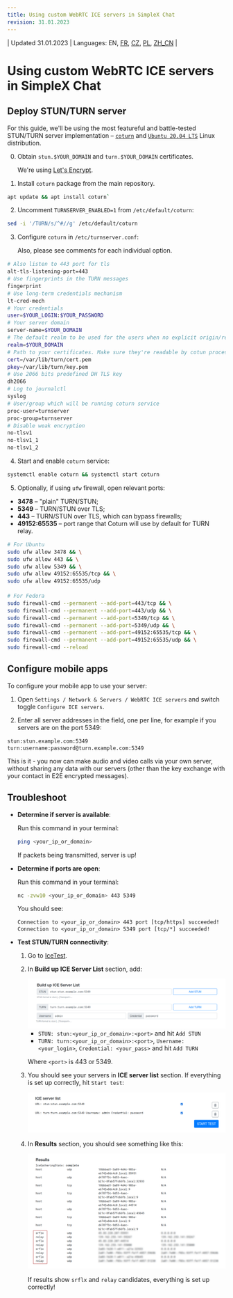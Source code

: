 ```yaml
---
title: Using custom WebRTC ICE servers in SimpleX Chat
revision: 31.01.2023
---
```


| Updated 31.01.2023 | Languages: EN, [FR](/docs/lang/fr/WEBRTC.md), [CZ](/docs/lang/cs/WEBRTC.md), [PL](/docs/lang/pl/WEBRTC.md), [ZH_CN](/docs/lang/cn/WEBRTC.md) |

# Using custom WebRTC ICE servers in SimpleX Chat

## Deploy STUN/TURN server

For this guide, we'll be using the most featureful and battle-tested STUN/TURN server implementation – [`coturn`](https://github.com/coturn/coturn) and [`Ubuntu 20.04 LTS`](https://ubuntu.com/download/server) Linux distribution.

0. Obtain `stun.$YOUR_DOMAIN` and `turn.$YOUR_DOMAIN` certificates.

   We're using [Let's Encrypt](https://letsencrypt.org/getting-started/).

1. Install `coturn` package from the main repository.

```sh
apt update && apt install coturn`
```

2. Uncomment `TURNSERVER_ENABLED=1` from `/etc/default/coturn`:

```sh
sed -i '/TURN/s/^#//g' /etc/default/coturn
```

3. Configure `coturn` in `/etc/turnserver.conf`:

   Also, please see comments for each individual option.

```sh
# Also listen to 443 port for tls
alt-tls-listening-port=443
# Use fingerprints in the TURN messages
fingerprint
# Use long-term credentials mechanism
lt-cred-mech
# Your credentials
user=$YOUR_LOGIN:$YOUR_PASSWORD
# Your server domain
server-name=$YOUR_DOMAIN
# The default realm to be used for the users when no explicit origin/realm relationship was found
realm=$YOUR_DOMAIN
# Path to your certificates. Make sure they're readable by cotun process user/group
cert=/var/lib/turn/cert.pem
pkey=/var/lib/turn/key.pem
# Use 2066 bits predefined DH TLS key
dh2066
# Log to journalctl
syslog
# User/group which will be running coturn service
proc-user=turnserver
proc-group=turnserver
# Disable weak encryption
no-tlsv1
no-tlsv1_1
no-tlsv1_2
```

4. Start and enable `coturn` service:

```sh
systemctl enable coturn && systemctl start coturn
```

5. Optionally, if using `ufw` firewall, open relevant ports:

- **3478** – "plain" TURN/STUN;
- **5349** – TURN/STUN over TLS;
- **443** – TURN/STUN over TLS, which can bypass firewalls;
- **49152:65535** – port range that Coturn will use by default for TURN relay.

```sh
# For Ubuntu
sudo ufw allow 3478 && \
sudo ufw allow 443 && \
sudo ufw allow 5349 && \
sudo ufw allow 49152:65535/tcp && \
sudo ufw allow 49152:65535/udp

# For Fedora
sudo firewall-cmd --permanent --add-port=443/tcp && \
sudo firewall-cmd --permanent --add-port=443/udp && \
sudo firewall-cmd --permanent --add-port=5349/tcp && \
sudo firewall-cmd --permanent --add-port=5349/udp && \
sudo firewall-cmd --permanent --add-port=49152:65535/tcp && \
sudo firewall-cmd --permanent --add-port=49152:65535/udp && \
sudo firewall-cmd --reload
```

## Configure mobile apps

To configure your mobile app to use your server:

1. Open `Settings / Network & Servers / WebRTC ICE servers` and switch toggle `Configure ICE servers`.

2. Enter all server addresses in the field, one per line, for example if you servers are on the port 5349:

```
stun:stun.example.com:5349
turn:username:password@turn.example.com:5349
```

This is it - you now can make audio and video calls via your own server, without sharing any data with our servers (other than the key exchange with your contact in E2E encrypted messages).

## Troubleshoot

- **Determine if server is available**:

  Run this command in your terminal:

  ```sh
  ping <your_ip_or_domain>
  ```

  If packets being transmitted, server is up!

- **Determine if ports are open**:

  Run this command in your terminal:

  ```sh
  nc -zvw10 <your_ip_or_domain> 443 5349
  ```

  You should see:

  ```
  Connection to <your_ip_or_domain> 443 port [tcp/https] succeeded!
  Connection to <your_ip_or_domain> 5349 port [tcp/*] succeeded!
  ```

- **Test STUN/TURN connectivity**:

  1. Go to [IceTest](https://icetest.info/).

  2. In **Build up ICE Server List** section, add:

     <img src="./stun_1.png">

     - `STUN: stun:<your_ip_or_domain>:<port>` and hit `Add STUN`
     - `TURN: turn:<your_ip_or_domain>:<port>`, `Username: <your_login>`, `Credential: <your_pass>` and hit `Add TURN`

     Where `<port>` is 443 or 5349.

  3. You should see your servers in **ICE server list** section. If everything is set up correctly, hit `Start test`:

     <img src="./stun_2.png">

  4. In **Results** section, you should see something like this:

     <img src="./stun_3.png">

     If results show `srflx` and `relay` candidates, everything is set up correctly!

